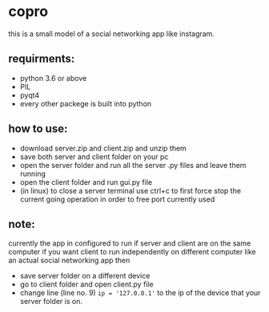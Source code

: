 # copro
this is a small model of a social networking app like instagram.

requirments:
  -
  - python 3.6 or above
  - PIL
  - pyqt4
  - every other packege is built into python
  
how to use:
  -
  - download server.zip and client.zip and unzip them
  - save both server and client folder on your pc
  - open the server folder and run all the server .py files and leave them running
  - open the client folder and run gui.py file
  - (in linux) to close a server terminal use ctrl+c to first force stop the current going operation in order to free port    currently used
  
note:
  -
  currently the app in configured to run if server and client are on the same computer if you want client to
  run independently on different computer like an actual social networking app then
  - save server folder on a different device
  - go to client folder and open client.py file 
  - change line (line no. 9) ` ip = '127.0.0.1' ` to the ip of the device that your server folder is on.
  
